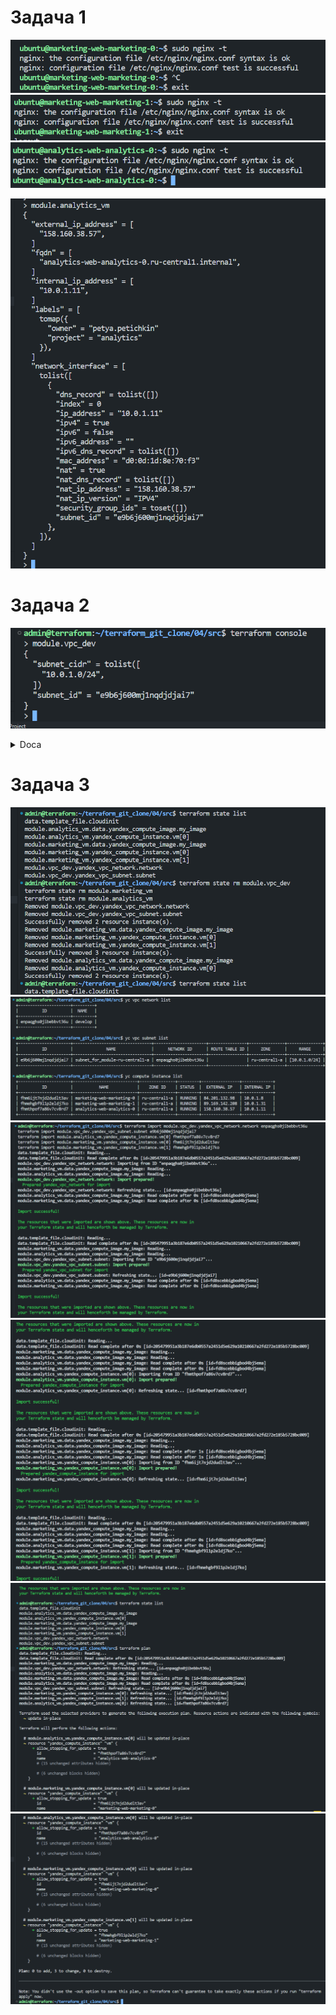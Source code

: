 # Задача 1

![nginx](https://github.com/GrizzlikovOleg/Netology/blob/main/tasks_terraform/04/task04terraform_Mark0Nginx-t.png)
![nginx](https://github.com/GrizzlikovOleg/Netology/blob/main/tasks_terraform/04/task04terraform_Mark1Nginx-t.png)
![nginx](https://github.com/GrizzlikovOleg/Netology/blob/main/tasks_terraform/04/task04terraform_AnalyNginx-t.png)

![module](https://github.com/GrizzlikovOleg/Netology/blob/main/tasks_terraform/04/task04terraform_Module.png)

# Задача 2

![module](https://github.com/GrizzlikovOleg/Netology/blob/main/tasks_terraform/04/task04terraform_ModuleVPCDEV-t.png)

<details>
  <summary>Doca</summary>
  
```
## Requirements

| Name | Version |
|------|---------|
| <a name="requirement_terraform"></a> [terraform](#requirement\_terraform) | ~>1.8.4 |

## Providers

| Name | Version |
|------|---------|
| <a name="provider_yandex"></a> [yandex](#provider\_yandex) | n/a |

## Modules

No modules.

## Resources

| Name | Type |
|------|------|
| [yandex_vpc_network.network](https://registry.terraform.io/providers/yandex-cloud/yandex/latest/docs/resources/vpc_network) | resource |
| [yandex_vpc_subnet.subnet](https://registry.terraform.io/providers/yandex-cloud/yandex/latest/docs/resources/vpc_subnet) | resource |

## Inputs

| Name | Description | Type | Default | Required |
|------|-------------|------|---------|:--------:|
| <a name="input_v4_cidr_blocks"></a> [v4\_cidr\_blocks](#input\_v4\_cidr\_blocks) | n/a | `string` | n/a | yes |
| <a name="input_vpc_name"></a> [vpc\_name](#input\_vpc\_name) | n/a | `string` | n/a | yes |
| <a name="input_zone"></a> [zone](#input\_zone) | n/a | `string` | n/a | yes |

## Outputs

| Name | Description |
|------|-------------|
| <a name="output_subnet_cidr"></a> [subnet\_cidr](#output\_subnet\_cidr) | n/a |
| <a name="output_subnet_id"></a> [subnet\_id](#output\_subnet\_id) | n/a |
```

</details>

# Задача 3

![3](https://github.com/GrizzlikovOleg/Netology/blob/main/tasks_terraform/04/task04terraform_State+RM.png)
![3](https://github.com/GrizzlikovOleg/Netology/blob/main/tasks_terraform/04/task04terraform_YCID.png)
![3](https://github.com/GrizzlikovOleg/Netology/blob/main/tasks_terraform/04/task04terraform_Import1.png)
![3](https://github.com/GrizzlikovOleg/Netology/blob/main/tasks_terraform/04/task04terraform_Import2.png)
![3](https://github.com/GrizzlikovOleg/Netology/blob/main/tasks_terraform/04/task04terraform_Import3.png)
![3](https://github.com/GrizzlikovOleg/Netology/blob/main/tasks_terraform/04/task04terraform_Import4.png)